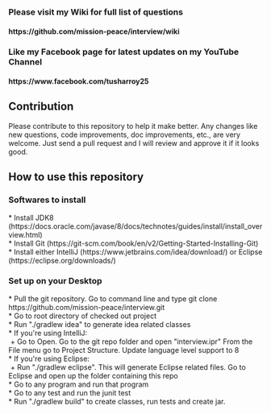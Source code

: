 
<h3>Please visit my Wiki for full list of questions</h3>
<h4>https://github.com/mission-peace/interview/wiki</h4>

<h3> Like my Facebook page for latest updates on my YouTube Channel</h3>
<h4>https://www.facebook.com/tusharroy25</h4>

<h2><b>Contribution</b></h2>
Please contribute to this repository to help it make better. Any changes like new questions, code improvements, doc improvements, etc., are very welcome. Just send a pull request and I will review and approve it if it looks good.

<h2><b>How to use this repository</b></h2>

<h3> Softwares to install </h3>
* Install JDK8 (https://docs.oracle.com/javase/8/docs/technotes/guides/install/install_overview.html) <br />
* Install Git (https://git-scm.com/book/en/v2/Getting-Started-Installing-Git) <br />
* Install either IntelliJ (https://www.jetbrains.com/idea/download/) or Eclipse (https://eclipse.org/downloads/)

<h3> Set up on your Desktop </h3>
* Pull the git repository. Go to command line and type git clone https://github.com/mission-peace/interview.git <br />
* Go to root directory of checked out project <br />
* Run "./gradlew idea" to generate idea related classes <br />
* If you're using IntelliJ:<br />
&nbsp;+ Go to Open. Go to the git repo folder and open "interview.ipr" From the File menu go to Project Structure. Update language level support to 8 <br />
* If you're using Eclipse:<br />
&nbsp;+ Run "./gradlew eclipse". This will generate Eclipse related files. Go to Eclipse and open up the folder containing this repo <br />
* Go to any program and run that program <br />
* Go to any test and run the junit test <br />
* Run "./gradlew build" to create classes, run tests and create jar.
